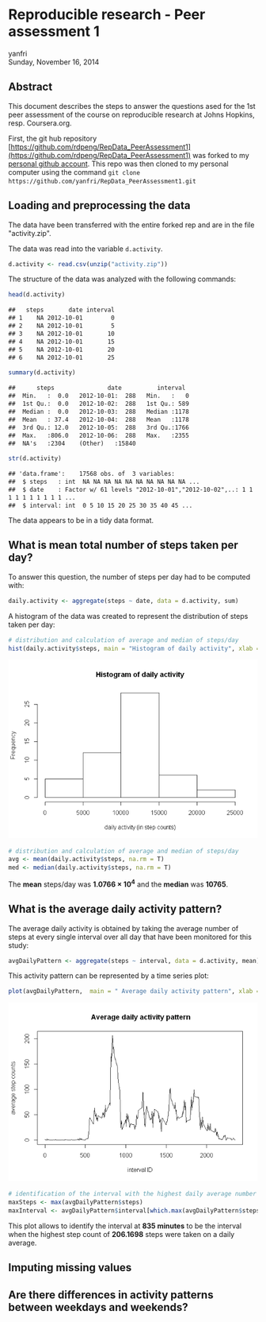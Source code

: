 # Reproducible research - Peer assessment 1
yanfri  
Sunday, November 16, 2014  

## Abstract

This document describes the steps to answer the questions ased for the 1st peer assessment of the course on reproducible research at Johns Hopkins, resp. Coursera.org.

First, the git hub repository [https://github.com/rdpeng/RepData_PeerAssessment1](https://github.com/rdpeng/RepData_PeerAssessment1) was forked to my [personal github account](https://github.com/yanfri/RepData_PeerAssessment1). This repo was then cloned to my personal computer using the command `git clone https://github.com/yanfri/RepData_PeerAssessment1.git`

## Loading and preprocessing the data
The data have been transferred with the entire forked rep and are in the file "activity.zip".

The data was read into the variable `d.activity`.

```r
d.activity <- read.csv(unzip("activity.zip"))
```

The structure of the data was analyzed with the following commands:

```r
head(d.activity)
```

```
##   steps       date interval
## 1    NA 2012-10-01        0
## 2    NA 2012-10-01        5
## 3    NA 2012-10-01       10
## 4    NA 2012-10-01       15
## 5    NA 2012-10-01       20
## 6    NA 2012-10-01       25
```

```r
summary(d.activity)
```

```
##      steps               date          interval   
##  Min.   :  0.0   2012-10-01:  288   Min.   :   0  
##  1st Qu.:  0.0   2012-10-02:  288   1st Qu.: 589  
##  Median :  0.0   2012-10-03:  288   Median :1178  
##  Mean   : 37.4   2012-10-04:  288   Mean   :1178  
##  3rd Qu.: 12.0   2012-10-05:  288   3rd Qu.:1766  
##  Max.   :806.0   2012-10-06:  288   Max.   :2355  
##  NA's   :2304    (Other)   :15840
```

```r
str(d.activity)
```

```
## 'data.frame':	17568 obs. of  3 variables:
##  $ steps   : int  NA NA NA NA NA NA NA NA NA NA ...
##  $ date    : Factor w/ 61 levels "2012-10-01","2012-10-02",..: 1 1 1 1 1 1 1 1 1 1 ...
##  $ interval: int  0 5 10 15 20 25 30 35 40 45 ...
```

The data appears to be in a tidy data format.

## What is mean total number of steps taken per day?
To answer this question, the number of steps per day had to be computed with:


```r
daily.activity <- aggregate(steps ~ date, data = d.activity, sum)
```

A histogram of the data was created to represent the distribution of steps taken per day:

```r
# distribution and calculation of average and median of steps/day
hist(daily.activity$steps, main = "Histogram of daily activity", xlab = "daily activity (in step counts)")
```

![plot of chunk histogram](PA1_template_files/figure-html/histogram.png) 


```r
# distribution and calculation of average and median of steps/day
avg <- mean(daily.activity$steps, na.rm = T)
med <- median(daily.activity$steps, na.rm = T)
```

The **mean** steps/day was **1.0766 &times; 10<sup>4</sup>** and the **median** was **10765**.


## What is the average daily activity pattern?

The average daily activity is obtained by taking the average number of steps at every single interval over all day that have been monitored for this study:

```r
avgDailyPattern <- aggregate(steps ~ interval, data = d.activity, mean)
```

This activity pattern can be represented by a time series plot:

```r
plot(avgDailyPattern,  main = " Average daily activity pattern", xlab = "interval ID", ylab = "average step counts", type = "l")
```

![plot of chunk avgDailyActivityPlot](PA1_template_files/figure-html/avgDailyActivityPlot.png) 

```r
# identification of the interval with the highest daily average number of steps
maxSteps <- max(avgDailyPattern$steps)
maxInterval <- avgDailyPattern$interval[which.max(avgDailyPattern$steps)]
```

This plot allows to identify the interval at **835 minutes** to be the interval when the highest step count of **206.1698** steps were taken on a daily average. 


## Imputing missing values



## Are there differences in activity patterns between weekdays and weekends?
